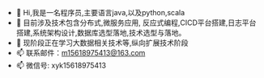 - 👋 Hi,我是一名程序员,主要语言java,以及python,scala
- 👀 目前涉及技术包含分布式,微服务应用, 反应式编程,CICD平台搭建,日志平台搭建,系统架构设计,数据库选型落地,技术选型与落地。
- 🌱 现阶段正在学习大数据相关技术等,纵向扩展技术阶段
- 📫 联系邮件：m15618975413@163.com  
- 📫 微信号: xyk15618975413

<!---
mloine/mloine is a ✨ special ✨ repository because its `README.md` (this file) appears on your GitHub profile.
You can click the Preview link to take a look at your changes.
--->
